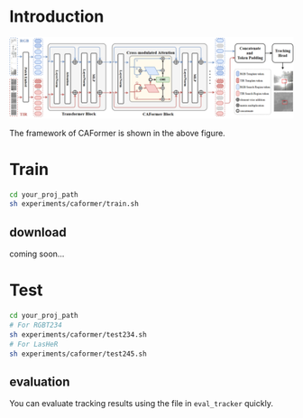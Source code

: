 

# Introduction
![img](./imgs/framework.png)

The framework of CAFormer is shown in the above figure.

# Train

```bash
cd your_proj_path
sh experiments/caformer/train.sh
```

## download

coming soon...

# Test

```bash
cd your_proj_path
# For RGBT234
sh experiments/caformer/test234.sh
# For LasHeR
sh experiments/caformer/test245.sh
```

## evaluation

You can evaluate tracking results using the file in `eval_tracker` quickly.